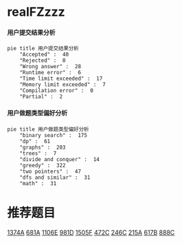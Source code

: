 # realFZzzz

<!-- tabs:start -->



#### **用户提交结果分析**

```mermaid
pie title 用户提交结果分析
    "Accepted" :  40
    "Rejected" :  0
    "Wrong answer" :  28
    "Runtime error" :  6
    "Time limit exceeded" :  17
    "Memory limit exceeded" :  7
    "Compilation error" :  0
    "Partial" :  2
```

#### **用户做题类型偏好分析**

```mermaid
pie title 用户做题类型偏好分析
    "binary search" :  175
    "dp" :  61
    "graphs" :  203
    "trees" :  7
    "divide and conquer" :  14
    "greedy" :  322
    "two pointers" :  47
    "dfs and similar" :  31
    "math" :  31
```



<!-- tabs:end -->
# 推荐题目
[1374A](https://codeforces.com/contest/1374/problem/A)
[681A](https://codeforces.com/contest/681/problem/A)
[1106E](https://codeforces.com/contest/1106/problem/E)
[981D](https://codeforces.com/contest/981/problem/D)
[1505F](https://codeforces.com/contest/1505/problem/F)
[472C](https://codeforces.com/contest/472/problem/C)
[246C](https://codeforces.com/contest/246/problem/C)
[215A](https://codeforces.com/contest/215/problem/A)
[617B](https://codeforces.com/contest/617/problem/B)
[888C](https://codeforces.com/contest/888/problem/C)
